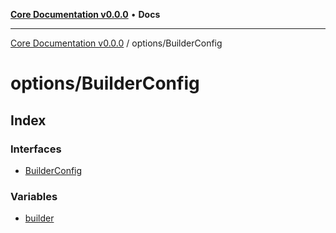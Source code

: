 [**Core Documentation v0.0.0**](../../README.md) • **Docs**

***

[Core Documentation v0.0.0](../../modules.md) / options/BuilderConfig

# options/BuilderConfig

## Index

### Interfaces

- [BuilderConfig](interfaces/BuilderConfig.md)

### Variables

- [builder](variables/builder.md)
